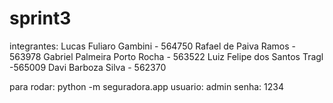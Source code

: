 # sprint3

integrantes:
Lucas Fuliaro Gambini - 564750
Rafael de Paiva Ramos - 563978
Gabriel Palmeira Porto Rocha - 563522
Luiz Felipe dos Santos Tragl -565009
Davi Barboza Silva - 562370


para rodar: python -m seguradora.app
usuario: admin
senha: 1234